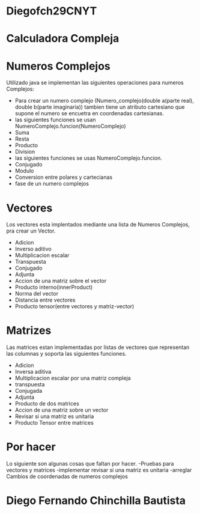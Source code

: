 # Diegofch29CNYT

# Calculadora Compleja

# Numeros Complejos
Utilizado java se implementan las siguientes operaciones para numeros Complejos:
 - Para crear un numero complejo (Numero_complejo(double a(parte real), double b(parte imaginaria)) tambien tiene un atributo cartesiano que supone el numero se encuetra en coordenadas cartesianas.
 - las siguientes funciones se usan NumeroComplejo.funcion(NumeroComplejo)
 - Suma
 - Resta
 - Producto
 - Division
 - las siguientes funciones se usas NumeroComplejo.funcion.
 - Conjugado
 - Modulo
 - Conversion entre polares y cartecianas
 - fase de un numero complejos

# Vectores
Los vectores esta implentados mediante una lista de Numeros Complejos, pra crear un Vector.
 - Adicion
 - Inverso aditivo
 - Multiplicacion escalar
 - Transpuesta
 - Conjugado
 - Adjunta
 - Accion de una matriz sobre el vector
 - Producto interno(innerProduct)
 - Norma del vector
 - Distancia entre vectores
 - Producto tensor(entre vectores y matriz-vector)

# Matrizes
Las matrices estan implementadas por listas de vectores que representan las columnas y soporta las siguientes funciones.
- Adicion
- Inversa aditiva
- Multiplicacion escalar por una matriz compleja
- transpuesta 
- Conjugada
- Adjunta
- Producto de dos matrices
- Accion de una matriz sobre un vector
- Revisar si una matriz es unitaria
- Producto Tensor entre matrices
# Por hacer
Lo siguiente son algunas cosas que faltan por hacer.
-Pruebas para vectores y matrices
-implementar revisar si una matriz es unitaria
-arreglar Cambios de coordenadas de numeros complejos


   
   # Diego Fernando Chinchilla Bautista 
